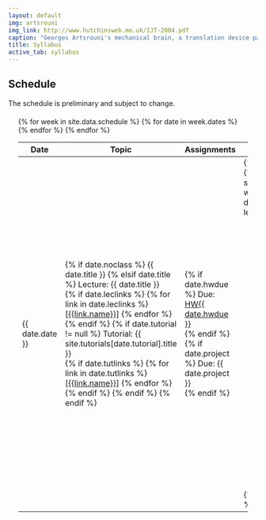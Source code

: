 ```yaml
---
layout: default
img: artsrouni
img_link: http://www.hutchinsweb.me.uk/IJT-2004.pdf
caption: "Georges Artsrouni's mechanical brain, a translation device patented in 1933 in France."
title: Syllabus
active_tab: syllabus
---
```


## Schedule

The schedule is preliminary and subject to change.

<style type="text/css">
    .bs-example{
        margin: 20px;
    }
</style>

<div class="bs-example">
    <div class="panel-group" id="accordion">
        <table>
        <thead><tr>
          <th>Date</th>
          <th>Topic</th>
          <th>Assignments</th>
          <th>Readings</th>
        </tr></thead>
        <tbody>  
        {% for week in site.data.schedule %}
          {% for date in week.dates %}
            <tr {% if date.noclass %}class="noclass"{% endif %}>
              <td>{{ date.date }}</td>
              <td>
                {% if date.noclass %}
                  {{ date.title }}
                {% elsif date.title %}
                 Lecture: {{ date.title }} <br/>
                  {% if date.leclinks %}
                    {% for link in date.leclinks %}
                      [<a href="{{link.url}}">{{link.name}}</a>]
                    {% endfor %}
                    <br/>
                  {% endif %} 
                  {% if date.tutorial != null %}
                    Tutorial: {{ site.tutorials[date.tutorial].title }}<br/>
                    {% if date.tutlinks %}
                      {% for link in date.tutlinks %}
                        [<a href="{{link.url}}">{{link.name}}</a>]
                      {% endfor %}
                      <br/>
                    {% endif %} 
                  {% endif %}
                {% endif %}
              </td>
              <td>
                {% if date.hwdue %}
                  Due: <a href="{{site.baseurl}}/hw{{date.hwdue}}.html">HW{{ date.hwdue }}</a><br/>
                {% endif %}
                {% if date.project %}
                  Due: {{ date.project }}<br/>
                {% endif %}
              </td>
              <td>
                {% if date.lecture %}
                  {% assign lectures = site.data.syllabus | where: "tag", date.lecture  %}
                  {% if lectures[0] %}
                      <ul>
                      {% if date.readings %}
                         {% assign readings = lectures[0].readings | where: "tag", date.readings[0] %}
                      {% else %}
                         {% assign readings = lectures[0].readings %}
                      {% endif %}  
                      {% for link in readings %}
                        <li> 
                        {%if link.abbr %}
                          <a href="{{ link.url }}">{{ link.title }}</a>
                        {% else %}
                          <a href="{{ link.url }}">{{ link.title }}</a>.
                          {%if link.author %}
                              {{ link.author }}.
                          {% endif %}
                        {% endif %}
                        {%if link.citation %}
                            {{ link.citation }}.
                        {% endif %}
                        {%if link.video %}
                            <a href="{{ link.video }}"><span class="glyphicon glyphicon-film"></span></a>
                        {% endif %}
                        {% if link.download %} 
                            <a href="{{ link.download }}"><span class="glyphicon glyphicon-save"> </span></a> 
                        {% endif %}
                        </li>
                      {% endfor %}
                      </ul>
                  {% endif %}
                {% endif %}
              </td>
            </tr>
          {% endfor %}
        {% endfor %}
        </tbody>
        </table>
    </div>
</div>

